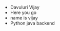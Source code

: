 - Davuluri Vijay
- Here you go
- name is vijay
- Python java backend

<!---
Vijaydavuluri/Vijaydavuluri is a ✨ special ✨ repository because its `README.md` (this file) appears on your GitHub profile.
You can click the Preview link to take a look at your changes.
--->
